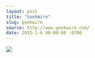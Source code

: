 ```yaml
---
layout: post
title: "GeekWire"
slug: geekwire
source: http://www.geekwire.com/
date: 2015-1-6 00:00:00 -0700
---
```


<img src="{{ site.url }}/assets/img/screenshots/geekwire.jpg">
